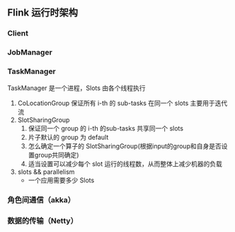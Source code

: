## Flink 运行时架构
### Client

### JobManager 
### TaskManager
TaskManager 是一个进程，Slots 由各个线程执行
1. CoLocationGroup
	保证所有 i-th 的 sub-tasks 在同一个 slots
	主要用于迭代流
2. SlotSharingGroup
	1. 保证同一个 group 的 i-th 的sub-tasks 共享同一个 slots
	2. 片子默认的 group 为 default
	3. 怎么确定一个算子的 SlotSharingGroup(根据input的group和自身是否设置group共同确定)
	4. 适当设置可以减少每个 slot 运行的线程数，从而整体上减少机器的负载
3. slots && parallelism
	* 一个应用需要多少 Slots
	
### 角色间通信（akka）
### 数据的传输（Netty）

